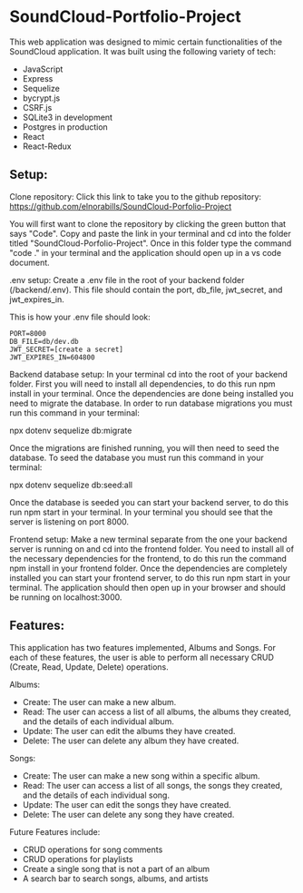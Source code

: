 # SoundCloud-Portfolio-Project

This web application was designed to mimic certain functionalities of the SoundCloud application. It was built using the following variety of tech:
* JavaScript
* Express
* Sequelize
* bycrypt.js
* CSRF.js
* SQLite3 in development
* Postgres in production
* React
* React-Redux

## Setup:

Clone repository:
Click this link to take you to the github repository: https://github.com/elnorabills/SoundCloud-Porfolio-Project

You will first want to clone the repository by clicking the green button that says "Code". Copy and paste the link in your terminal and cd into the folder titled "SoundCloud-Porfolio-Project". Once in this folder type the command "code ." in your terminal and the application should open up in a vs code document.

.env setup:
Create a .env file in the root of your backend folder (/backend/.env). This file should contain the port, db_file, jwt_secret, and jwt_expires_in.

This is how your .env file should look:

  ```
PORT=8000
DB_FILE=db/dev.db
JWT_SECRET=[create a secret]
JWT_EXPIRES_IN=604800
```

Backend database setup:
In your terminal cd into the root of your backend folder. First you will need to install all dependencies, to do this run npm install in your terminal. Once the dependencies are done being installed you need to migrate the database. In order to run database migrations you must run this command in your terminal:

npx dotenv sequelize db:migrate

Once the migrations are finished running, you will then need to seed the database. To seed the database you must run this command in your terminal:

npx dotenv sequelize db:seed:all

Once the database is seeded you can start your backend server, to do this run npm start in your terminal. In your terminal you should see that the server is listening on port 8000.

Frontend setup:
Make a new terminal separate from the one your backend server is running on and cd into the frontend folder. You need to install all of the necessary dependencies for the frontend, to do this run the command npm install in your frontend folder. Once the dependencies are completely installed you can start your frontend server, to do this run npm start in your terminal. The application should then open up in your browser and should be running on localhost:3000.

## Features:
This application has two features implemented, Albums and Songs. For each of these features, the user is able to perform all necessary CRUD (Create, Read, Update, Delete) operations.

Albums:
* Create: The user can make a new album.
* Read: The user can access a list of all albums, the albums they created, and the details of each individual album.
* Update: The user can edit the albums they have created.
* Delete: The user can delete any album they have created.

Songs:
* Create: The user can make a new song within a specific album.
* Read: The user can access a list of all songs, the songs they created, and the details of each individual song.
* Update: The user can edit the songs they have created.
* Delete: The user can delete any song they have created.

Future Features include:
* CRUD operations for song comments
* CRUD operations for playlists
* Create a single song that is not a part of an album
* A search bar to search songs, albums, and artists
